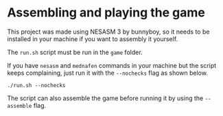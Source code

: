 
# Assembling and playing the game

This project was made using NESASM 3 by bunnyboy, so it needs to be installed in your machine if you want to assembly it yourself.

The `run.sh` script must be run in the `game` folder.

If you have `nesasm` and `mednafen` commands in your machine but the script keeps complaining, just run it with the `--nochecks` flag as shown below.

```
./run.sh --nochecks
```

The script can also assemble the game before running it by using the `--assemble` flag.

